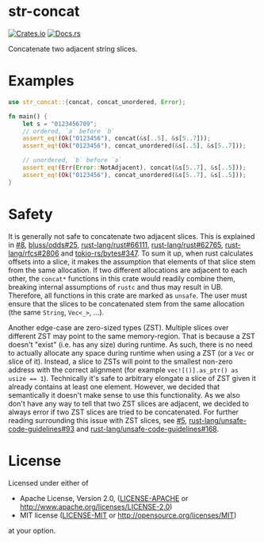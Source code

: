 # str-concat

[![Crates.io](https://img.shields.io/crates/v/str-concat.svg)](https://crates.io/crates/str-concat)
[![Docs.rs](https://docs.rs/str-concat/badge.svg)](https://docs.rs/str-concat/)

Concatenate two adjacent string slices.

# Examples

```rust
use str_concat::{concat, concat_unordered, Error};

fn main() {
    let s = "0123456789";
    // ordered, `a` before `b`
    assert_eq!(Ok("0123456"), concat(&s[..5], &s[5..7]));
    assert_eq!(Ok("0123456"), concat_unordered(&s[..5], &s[5..7]));

    // unordered, `b` before `a`
    assert_eq!(Err(Error::NotAdjacent), concat(&s[5..7], &s[..5]));
    assert_eq!(Ok("0123456"), concat_unordered(&s[5..7], &s[..5]));
}
```

# Safety

It is generally not safe to concatenate two adjacent slices.
This is explained in [#8], [bluss/odds#25], [rust-lang/rust#66111], [rust-lang/rust#62765], [rust-lang/rfcs#2806] and [tokio-rs/bytes#347].
To sum it up, when rust calculates offsets into a slice, it makes the assumption that elements of that slice stem from the same allocation.
If two different allocations are adjacent to each other, the `concat*` functions in this crate would readily combine them, breaking internal assumptions of `rustc` and thus may result in UB.
Therefore, all functions in this crate are marked as `unsafe`.
The user must ensure that the slices to be concatenated stem from the same allocation (the same `String`, `Vec<_>`, …).

Another edge-case are zero-sized types (ZST).
Multiple slices over different ZST may point to the same memory-region.
That is because a ZST doesn't "exist" (i.e. has any size) during runtime.
As such, there is no need to actually allocate any space during runtime when using a ZST (or a `Vec` or slice of it).
Instead, a slice to ZSTs will point to the smallest non-zero address with the correct alignment (for example `vec![()].as_ptr() as usize == 1`).
Technically it's safe to arbitrary elongate a slice of ZST given it already contains at least one element.
However, we decided that semantically it doesn't make sense to use this functionality.
As we also don't have any way to tell that two ZST slices are adjacent, we decided to always error if two ZST slices are tried to be concatenated.
For further reading surrounding this issue with ZST slices, see [#5], [rust-lang/unsafe-code-guidelines#93] and [rust-lang/unsafe-code-guidelines#168].

[#8]: https://github.com/oberien/str-concat/issues/8
[rust-lang/rfcs#2806]: https://github.com/rust-lang/rfcs/pull/2806
[tokio-rs/bytes#347]: https://github.com/tokio-rs/bytes/issues/347
[rust-lang/rust#66111]: https://github.com/rust-lang/rust/pull/66111
[bluss/odds#25]: https://github.com/bluss/odds/issues/25
[rust-lang/rust#62765]: https://github.com/rust-lang/rust/issues/62765
[#5]: https://github.com/oberien/str-concat/issues/5
[rust-lang/unsafe-code-guidelines#93]: https://github.com/rust-lang/unsafe-code-guidelines/issues/93#issuecomment-512178989
[rust-lang/unsafe-code-guidelines#168]: https://github.com/rust-lang/unsafe-code-guidelines/issues/168


# License

Licensed under either of

 * Apache License, Version 2.0, ([LICENSE-APACHE](LICENSE-APACHE) or http://www.apache.org/licenses/LICENSE-2.0)
 * MIT license ([LICENSE-MIT](LICENSE-MIT) or http://opensource.org/licenses/MIT)

at your option.
